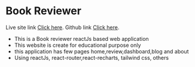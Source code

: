 # Book Reviewer

Live site link [Click here](https://book-reviewer.netlify.app/).
Github link [Click here](https://github.com/programming-hero-web-course-4/product-analysis-website-Fahimmuntasir1).

- This is a Book reviewer reactJs based web application
- This website is create for educational purpose only
- this application has few pages home,review,dashboard,blog and about
- Using reactJs, react-router,react-recharts, tailwind css, others

